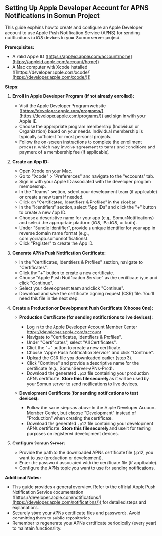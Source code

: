 ## Setting Up Apple Developer Account for APNS Notifications in Somun Project

This guide explains how to create and configure an Apple Developer account to use Apple Push Notification Service (APNS) for sending notifications to iOS devices in your Somun server project.

**Prerequisites:**

* A valid Apple ID ([https://appleid.apple.com/account/home](https://appleid.apple.com/account/home))
* A Mac computer with Xcode installed ([[https://developer.apple.com/xcode/](https://developer.apple.com/xcode/)])

**Steps:**

1. **Enroll in Apple Developer Program (if not already enrolled):**

    * Visit the Apple Developer Program website ([https://developer.apple.com/programs/](https://developer.apple.com/programs/)) and sign in with your Apple ID.
    * Choose the appropriate program membership (Individual or Organization) based on your needs. Individual membership is typically sufficient for most personal projects.
    * Follow the on-screen instructions to complete the enrollment process, which may involve agreement to terms and conditions and payment of a membership fee (if applicable).

2. **Create an App ID:**

    * Open Xcode on your Mac.
    * Go to "Xcode" > "Preferences" and navigate to the "Accounts" tab.
    * Sign in with your Apple ID associated with the developer program membership.
    * In the "Teams" section, select your development team (if applicable) or create a new team if needed.
    * Click on "Certificates, Identifiers & Profiles" in the sidebar.
    * In the "Identifiers" section, select "App IDs" and click the "+" button to create a new App ID.
    * Choose a descriptive name for your app (e.g., SomunNotifications) and select the appropriate platform (iOS, iPadOS, or both).
    * Under "Bundle Identifier", provide a unique identifier for your app in reverse domain name format (e.g., com.yourapp.somunnotifications).
    * Click "Register" to create the App ID.

3. **Generate APNs Push Notification Certificate:**

    * In the "Certificates, Identifiers & Profiles" section, navigate to "Certificates".
    * Click the "+" button to create a new certificate.
    * Choose "Apple Push Notification Service" as the certificate type and click "Continue".
    * Select your development team and click "Continue".
    * Download and save the certificate signing request (CSR) file. You'll need this file in the next step.

4. **Create a Production or Development Push Certificate (Choose One):**

    * **Production Certificate (for sending notifications to live devices):**
        * Log in to the Apple Developer Account Member Center https://developer.apple.com/account
        * Navigate to "Certificates, Identifiers & Profiles".
        * Under "Certificates", select "All Certificates".
        * Click the "+" button to create a new certificate.
        * Choose "Apple Push Notification Service" and click "Continue".
        * Upload the CSR file you downloaded earlier (step 3).
        * Click "Continue" and provide a descriptive name for the certificate (e.g., SomunServer-APNs-Prod).
        * Download the generated `.p12` file containing your production APNs certificate. **Store this file securely** as it will be used by your Somun server to send notifications to live devices.

    * **Development Certificate (for sending notifications to test devices):**
        * Follow the same steps as above in the Apple Developer Account Member Center, but choose "Development" instead of "Production" when creating the certificate.
        * Download the generated `.p12` file containing your development APNs certificate. **Store this file securely** and use it for testing purposes on registered development devices.

5. **Configure Somun Server:**
 
    * Provide the path to the downloaded APNs certificate file (.p12) you want to use (production or development).
    * Enter the password associated with the certificate file (if applicable).
    * Configure the APNs topic you want to use for sending notifications.

**Additional Notes:**

* This guide provides a general overview. Refer to the official Apple Push Notification Service documentation ([https://developer.apple.com/notifications/](https://developer.apple.com/notifications/)) for detailed steps and explanations.
* Securely store your APNs certificate files and passwords. Avoid committing them to public repositories.
* Remember to regenerate your APNs certificate periodically (every year) to maintain functionality.